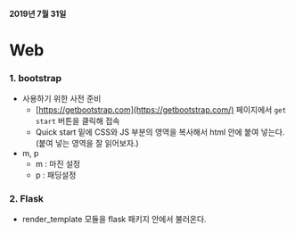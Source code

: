 #### 2019년 7월 31일

# Web

### 1. bootstrap

- 사용하기 위한 사전 준비
  - [https://getbootstrap.com](https://getbootstrap.com/) 페이지에서 `get start` 버튼을 클릭해 접속
  - Quick start 밑에 CSS와 JS 부분의 영역을 복사해서 html 안에 붙여 넣는다.(붙여 넣는 영역을 잘 읽어보자.)
- m, p
  - m : 마진 설정
  - p : 패딩설정 



### 2. Flask

- render_template 모듈을 flask 패키지 안에서 불러온다.